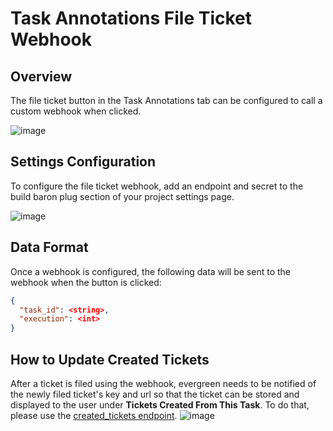 # Task Annotations File Ticket Webhook 

## Overview
The file ticket button in the Task Annotations tab can be configured to call a custom webhook when clicked. 


![image](https://user-images.githubusercontent.com/13104717/108771400-98a52200-7529-11eb-880b-18fb31b3218b.png)


## Settings Configuration

To configure the file ticket webhook, add an endpoint and secret to the build baron plug section of your project settings page.
 
![image](https://user-images.githubusercontent.com/13104717/146819319-d45a58af-04da-4532-90b1-bae04307d76a.png)

## Data Format 

Once a webhook is configured, the following data will be sent to the webhook when the button is clicked: 
```json
{
  "task_id": <string>,
  "execution": <int>
}
```

## How to Update Created Tickets
After a ticket is filed using the webhook, evergreen needs to be notified of the newly filed ticket's key and url so that the ticket can be stored and displayed to the user under **Tickets Created From This Task**. To do that, please use the [created_tickets endpoint](https://github.com/evergreen-ci/evergreen/wiki/REST-V2-Usage#send-a-newly-created-ticket-for-a-task).
![image](https://user-images.githubusercontent.com/13104717/108778354-3f41f080-7533-11eb-8ae5-bcd9ac708724.png) 


